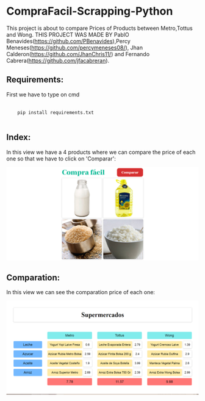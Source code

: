 # CompraFacil-Scrapping-Python
This project is about to compare Prices of Products between Metro,Tottus and Wong.
THIS PROJECT WAS MADE BY PablO Benavides(https://github.com/PBenavides),Percy Meneses(https://github.com/percymeneses08/),
Jhan Calderon(https://github.com/JhanChris11/) and Fernando Cabrera(https://github.com/jfacabreran).

Requirements:
-------------
First we have to type on cmd 

```
		
	pip install requirements.txt
		
```

Index:
-----
In this view we have a 4 products where we can compare the price of each one so that we have to click on 'Comparar':

<p align="center">
	<img src="https://github.com/Yei-Linux/CompraFacil-Scrapping-Python/blob/master/imgs/Productos.PNG">
</p>

Comparation:
-----------
In this view we can see the comparation price of each one:

<p align="center">
	<img src="https://github.com/Yei-Linux/CompraFacil-Scrapping-Python/blob/master/imgs/Comparacion.PNG">
</p>

